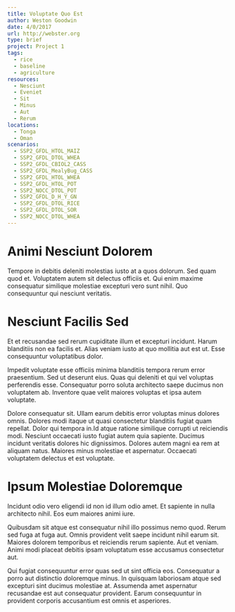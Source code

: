 ```yaml
---
title: Voluptate Quo Est
author: Weston Goodwin
date: 4/0/2017
url: http://webster.org
type: brief
project: Project 1
tags:
  - rice
  - baseline
  - agriculture
resources:
  - Nesciunt
  - Eveniet
  - Sit
  - Minus
  - Aut
  - Rerum
locations:
  - Tonga
  - Oman
scenarios:
  - SSP2_GFDL_HTOL_MAIZ
  - SSP2_GFDL_DTOL_WHEA
  - SSP2_GFDL_CBIOL2_CASS
  - SSP2_GFDL_MealyBug_CASS
  - SSP2_GFDL_HTOL_WHEA
  - SSP2_GFDL_HTOL_POT
  - SSP2_NOCC_DTOL_POT
  - SSP2_GFDL_D_H_Y_GN
  - SSP2_GFDL_DTOL_RICE
  - SSP2_GFDL_DTOL_SOR
  - SSP2_NOCC_DTOL_WHEA
---
```

# Animi Nesciunt Dolorem
Tempore in debitis deleniti molestias iusto at a quos dolorum. Sed quam quod et. Voluptatem autem sit delectus officiis et. Qui enim maxime consequatur similique molestiae excepturi vero sunt nihil. Quo consequuntur qui nesciunt veritatis.

# Nesciunt Facilis Sed
Et et recusandae sed rerum cupiditate illum et excepturi incidunt. Harum blanditiis non ea facilis et. Alias veniam iusto at quo mollitia aut est ut. Esse consequuntur voluptatibus dolor.
 Impedit voluptate esse officiis minima blanditiis tempora rerum error praesentium. Sed ut deserunt eius. Quas qui deleniti et qui vel voluptas perferendis esse. Consequatur porro soluta architecto saepe ducimus non voluptatem ab. Inventore quae velit maiores voluptas et ipsa autem voluptate.
 Dolore consequatur sit. Ullam earum debitis error voluptas minus dolores omnis. Dolores modi itaque ut quasi consectetur blanditiis fugiat quam repellat. Dolor qui tempora in.Id atque ratione similique corrupti ut reiciendis modi. Nesciunt occaecati iusto fugiat autem quia sapiente. Ducimus incidunt veritatis dolores hic dignissimos. Dolores autem magni ea rem at aliquam natus. Maiores minus molestiae et aspernatur. Occaecati voluptatem delectus et est voluptate.

# Ipsum Molestiae Doloremque
Incidunt odio vero eligendi id non id illum odio amet. Et sapiente in nulla architecto nihil. Eos eum maiores animi iure.
 Quibusdam sit atque est consequatur nihil illo possimus nemo quod. Rerum sed fuga at fuga aut. Omnis provident velit saepe incidunt nihil earum sit. Maiores dolorem temporibus et reiciendis rerum sapiente. Aut et veniam. Animi modi placeat debitis ipsam voluptatum esse accusamus consectetur aut.
 Qui fugiat consequuntur error quas sed ut sint officia eos. Consequatur a porro aut distinctio doloremque minus. In quisquam laboriosam atque sed excepturi sint ducimus molestiae at. Assumenda amet aspernatur recusandae est aut consequatur provident. Earum consequuntur in provident corporis accusantium est omnis et asperiores.
